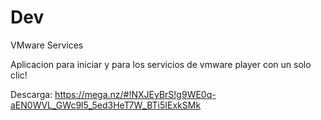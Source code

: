 # Dev
VMware Services

Aplicacion para iniciar y para los servicios de vmware player con un solo clic!

Descarga: 
https://mega.nz/#!NXJEyBrS!g9WE0q-aEN0WVL_GWc9l5_5ed3HeT7W_BTi5IExkSMk
